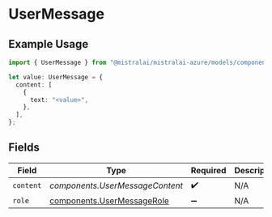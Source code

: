 # UserMessage

## Example Usage

```typescript
import { UserMessage } from "@mistralai/mistralai-azure/models/components";

let value: UserMessage = {
  content: [
    {
      text: "<value>",
    },
  ],
};
```

## Fields

| Field                                                                    | Type                                                                     | Required                                                                 | Description                                                              |
| ------------------------------------------------------------------------ | ------------------------------------------------------------------------ | ------------------------------------------------------------------------ | ------------------------------------------------------------------------ |
| `content`                                                                | *components.UserMessageContent*                                          | :heavy_check_mark:                                                       | N/A                                                                      |
| `role`                                                                   | [components.UserMessageRole](../../models/components/usermessagerole.md) | :heavy_minus_sign:                                                       | N/A                                                                      |